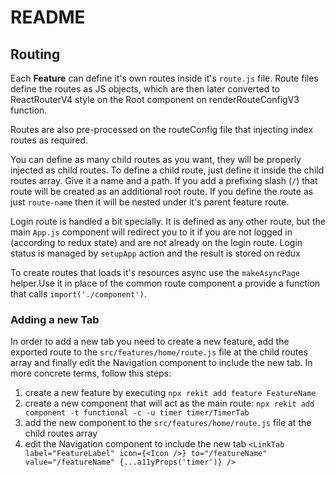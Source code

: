 # README

## Routing

Each **Feature** can define it's own routes inside it's `route.js` file.
Route files define the routes as JS objects, which are then later converted to ReactRouterV4 style on the Root component on renderRouteConfigV3 function.

Routes are also pre-processed on the routeConfig file that injecting index routes as required.

You can define as many child routes as you want, they will be properly injected as child routes.
To define a child route, just define it inside the child routes array. Give it a name and a path. If you add a prefixing slash (`/`) that route will be created as an additional root route. If you define the route as just `route-name` then it will be nested under it's parent feature route.

Login route is handled a bit specially. It is defined as any other route, but the main `App.js` component will redirect you to it if you are not logged in (according to redux state) and are not already on the login route. Login status is managed by `setupApp` action and the result is stored on redux

To create routes that loads it's resources async use the `makeAsyncPage` helper.Use it in place of the common route component a provide a function that calls `import('./component')`.


### Adding a new Tab
In order to add a new tab you need to create a new feature, add the exported route to the `src/features/home/route.js` file at the child routes array and finally edit the Navigation component to include the new tab.
In more concrete terms, follow this steps:
1. create a new feature by executing `npx rekit add feature FeatureName`
2. create a new component that will act as the main route: `npx rekit add component -t functional -c -u timer timer/TimerTab`
3. add the new component to the `src/features/home/route.js` file at the child routes array
4. edit the Navigation component to include the new tab `<LinkTab label="FeatureLabel" icon={<Icon />} to="/featureName" value="/featureName" {...a11yProps('timer')} />`